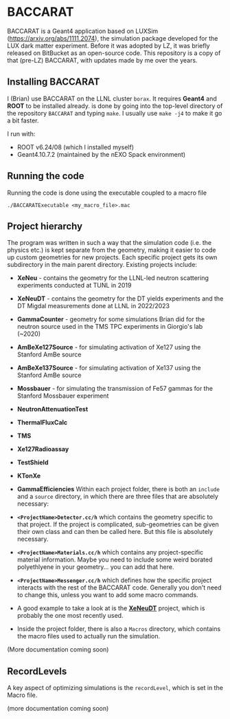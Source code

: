 # BACCARAT

BACCARAT is a Geant4 application based on LUXSim (https://arxiv.org/abs/1111.2074), 
the simulation package developed for the LUX dark matter experiment.
Before it was adopted by LZ, it was briefly released on BitBucket
as an open-source code. This repository is a copy of that (pre-LZ) 
BACCARAT, with updates made by me over the years.

## Installing BACCARAT

I (Brian) use BACCARAT on the LLNL cluster `borax`. It requires **Geant4** and **ROOT** to be installed already.
is done by going into the top-level directory of the repository `BACCARAT` and typing `make`. I usually use `make -j4` 
to make it go a bit faster. 

I run with:
* ROOT v6.24/08 (which I installed myself)
* Geant4.10.7.2 (maintained by the nEXO Spack environment)


## Running the code

Running the code is done using the executable coupled to a macro file
```
./BACCARATExecutable <my_macro_file>.mac
```


## Project hierarchy

The program was written in such a way that the simulation code (i.e. the physics etc.) is kept separate from the geometry, 
making it easier to code up custom geometries for new projects. Each specific project gets its own subdirectory in
the main parent directory. Existing projects include:
* **XeNeu** - contains the geometry for the LLNL-led neutron scattering experiments conducted at TUNL in 2019
* **XeNeuDT** - contains the geometry for the DT yields experiments and the DT Migdal measurements done at LLNL in 2022/2023
* **GammaCounter** - geometry for some simulations Brian did for the neutron source used in the TMS TPC experiments in Giorgio's lab (~2020)
* **AmBeXe127Source** - for simulating activation of Xe127 using the Stanford AmBe source
* **AmBeXe137Source** - for simulating activation of Xe137 using the Stanford AmBe source
* **Mossbauer** - for simulating the transmission of Fe57 gammas for the Stanford Mossbauer experiment
* **NeutronAttenuationTest**
* **ThermalFluxCalc**
* **TMS**
* **Xe127Radioassay**
* **TestShield**
* **KTonXe**
* **GammaEfficiencies**
Within each project folder, there is both an `include` and a `source` directory, in which there are three files that are absolutely necessary:
* **`<ProjectName>Detector.cc/h`** which contains the geometry specific to that project. If the project is complicated, sub-geometries can be given their own class and can then be called here. But this file is absolutely necessary.
* **`<ProjectName>Materials.cc/h`** which contains any project-specific material information. Maybe you need to include some weird borated polyethlyene in your geometry... you can add that here.
* **`<ProjectName>Messenger.cc/h`** which defines how the specific project interacts with the rest of the BACCARAT code. Generally you don't need to change this, unless you want to add some macro commands.
* A good example to take a look at is the [**XeNeuDT**](https://github.com/bglenardo/BACCARAT/tree/main/XeNeuDT) project, which is probably the one most recently used.

* Inside the project folder, there is also a `Macros` directory, which contains the macro files used to actually run the simulation. 

(More documentation coming soon)

## RecordLevels

A key aspect of optimizing simulations is the `recordLevel`, which is set in the Macro file. 

(more documentation coming soon)


